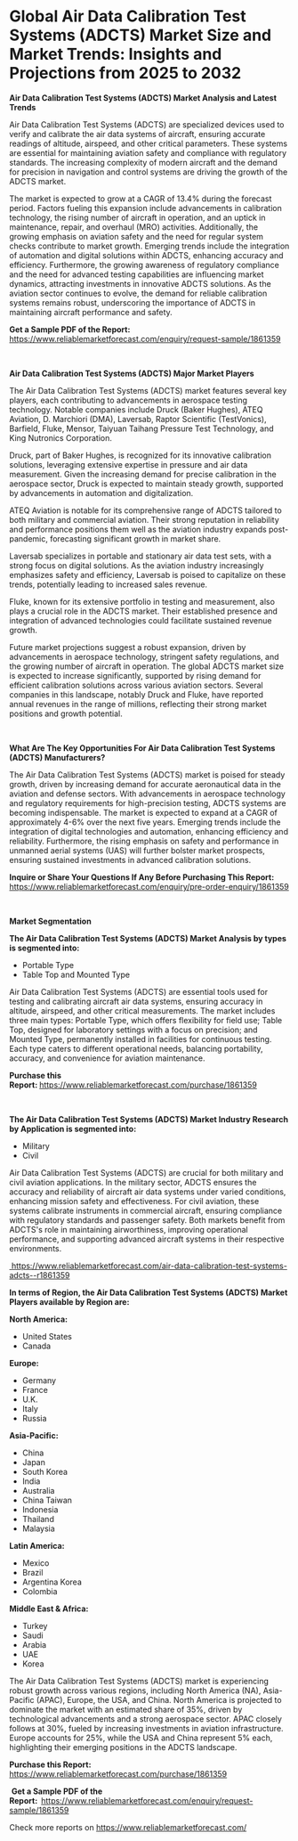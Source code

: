 <p><h1>Global Air Data Calibration Test Systems (ADCTS) Market Size and Market Trends: Insights and Projections from 2025 to 2032</h1></p><p><strong>Air Data Calibration Test Systems (ADCTS) Market Analysis and Latest Trends</strong></p>
<p><p>Air Data Calibration Test Systems (ADCTS) are specialized devices used to verify and calibrate the air data systems of aircraft, ensuring accurate readings of altitude, airspeed, and other critical parameters. These systems are essential for maintaining aviation safety and compliance with regulatory standards. The increasing complexity of modern aircraft and the demand for precision in navigation and control systems are driving the growth of the ADCTS market.</p><p>The market is expected to grow at a CAGR of 13.4% during the forecast period. Factors fueling this expansion include advancements in calibration technology, the rising number of aircraft in operation, and an uptick in maintenance, repair, and overhaul (MRO) activities. Additionally, the growing emphasis on aviation safety and the need for regular system checks contribute to market growth. Emerging trends include the integration of automation and digital solutions within ADCTS, enhancing accuracy and efficiency. Furthermore, the growing awareness of regulatory compliance and the need for advanced testing capabilities are influencing market dynamics, attracting investments in innovative ADCTS solutions. As the aviation sector continues to evolve, the demand for reliable calibration systems remains robust, underscoring the importance of ADCTS in maintaining aircraft performance and safety.</p></p>
<p><strong>Get a Sample PDF of the Report:&nbsp;</strong> <a href="https://www.reliablemarketforecast.com/enquiry/request-sample/1861359?utm_campaign=3491&utm_medium=2&utm_source=Github&utm_content=ia&utm_term=12042025&utm_id=air-data-calibration-test-systems-adcts">https://www.reliablemarketforecast.com/enquiry/request-sample/1861359</a></p>
<p>&nbsp;</p>
<p><strong>Air Data Calibration Test Systems (ADCTS) Major Market Players</strong></p>
<p><p>The Air Data Calibration Test Systems (ADCTS) market features several key players, each contributing to advancements in aerospace testing technology. Notable companies include Druck (Baker Hughes), ATEQ Aviation, D. Marchiori (DMA), Laversab, Raptor Scientific (TestVonics), Barfield, Fluke, Mensor, Taiyuan Taihang Pressure Test Technology, and King Nutronics Corporation.</p><p>Druck, part of Baker Hughes, is recognized for its innovative calibration solutions, leveraging extensive expertise in pressure and air data measurement. Given the increasing demand for precise calibration in the aerospace sector, Druck is expected to maintain steady growth, supported by advancements in automation and digitalization.</p><p>ATEQ Aviation is notable for its comprehensive range of ADCTS tailored to both military and commercial aviation. Their strong reputation in reliability and performance positions them well as the aviation industry expands post-pandemic, forecasting significant growth in market share.</p><p>Laversab specializes in portable and stationary air data test sets, with a strong focus on digital solutions. As the aviation industry increasingly emphasizes safety and efficiency, Laversab is poised to capitalize on these trends, potentially leading to increased sales revenue.</p><p>Fluke, known for its extensive portfolio in testing and measurement, also plays a crucial role in the ADCTS market. Their established presence and integration of advanced technologies could facilitate sustained revenue growth.</p><p>Future market projections suggest a robust expansion, driven by advancements in aerospace technology, stringent safety regulations, and the growing number of aircraft in operation. The global ADCTS market size is expected to increase significantly, supported by rising demand for efficient calibration solutions across various aviation sectors. Several companies in this landscape, notably Druck and Fluke, have reported annual revenues in the range of millions, reflecting their strong market positions and growth potential.</p></p>
<p>&nbsp;</p>
<p><strong>What Are The Key Opportunities For Air Data Calibration Test Systems (ADCTS) Manufacturers?</strong></p>
<p><p>The Air Data Calibration Test Systems (ADCTS) market is poised for steady growth, driven by increasing demand for accurate aeronautical data in the aviation and defense sectors. With advancements in aerospace technology and regulatory requirements for high-precision testing, ADCTS systems are becoming indispensable. The market is expected to expand at a CAGR of approximately 4-6% over the next five years. Emerging trends include the integration of digital technologies and automation, enhancing efficiency and reliability. Furthermore, the rising emphasis on safety and performance in unmanned aerial systems (UAS) will further bolster market prospects, ensuring sustained investments in advanced calibration solutions.</p></p>
<p><strong>Inquire or Share Your Questions If Any Before Purchasing This Report:</strong> <a href="https://www.reliablemarketforecast.com/enquiry/pre-order-enquiry/1861359?utm_campaign=3491&utm_medium=2&utm_source=Github&utm_content=ia&utm_term=12042025&utm_id=air-data-calibration-test-systems-adcts">https://www.reliablemarketforecast.com/enquiry/pre-order-enquiry/1861359</a></p>
<p>&nbsp;</p>
<p><strong>Market Segmentation</strong></p>
<p><strong>The Air Data Calibration Test Systems (ADCTS) Market Analysis by types is segmented into:</strong></p>
<p><ul><li>Portable Type</li><li>Table Top and Mounted Type</li></ul></p>
<p><p>Air Data Calibration Test Systems (ADCTS) are essential tools used for testing and calibrating aircraft air data systems, ensuring accuracy in altitude, airspeed, and other critical measurements. The market includes three main types: Portable Type, which offers flexibility for field use; Table Top, designed for laboratory settings with a focus on precision; and Mounted Type, permanently installed in facilities for continuous testing. Each type caters to different operational needs, balancing portability, accuracy, and convenience for aviation maintenance.</p></p>
<p><strong>Purchase this Report:&nbsp;</strong><a href="https://www.reliablemarketforecast.com/purchase/1861359?utm_campaign=3491&utm_medium=2&utm_source=Github&utm_content=ia&utm_term=12042025&utm_id=air-data-calibration-test-systems-adcts">https://www.reliablemarketforecast.com/purchase/1861359</a></p>
<p>&nbsp;</p>
<p><strong>The Air Data Calibration Test Systems (ADCTS) Market Industry Research by Application is segmented into:</strong></p>
<p><ul><li>Military</li><li>Civil</li></ul></p>
<p><p>Air Data Calibration Test Systems (ADCTS) are crucial for both military and civil aviation applications. In the military sector, ADCTS ensures the accuracy and reliability of aircraft air data systems under varied conditions, enhancing mission safety and effectiveness. For civil aviation, these systems calibrate instruments in commercial aircraft, ensuring compliance with regulatory standards and passenger safety. Both markets benefit from ADCTS's role in maintaining airworthiness, improving operational performance, and supporting advanced aircraft systems in their respective environments.</p></p>
<p><a href="https://www.reliablemarketforecast.com/air-data-calibration-test-systems-adcts--r1861359?utm_campaign=3491&utm_medium=2&utm_source=Github&utm_content=ia&utm_term=12042025&utm_id=air-data-calibration-test-systems-adcts">&nbsp;https://www.reliablemarketforecast.com/air-data-calibration-test-systems-adcts--r1861359</a></p>
<p><strong>In terms of Region, the Air Data Calibration Test Systems (ADCTS) Market Players available by Region are:</strong></p>
<p>
    <p> <strong> North America: </strong>
        <ul>
            <li>United States</li>
            <li>Canada</li>
        </ul>
        </p> 
    <p> <strong> Europe: </strong>
        <ul>
            <li>Germany</li>
            <li>France</li>
            <li>U.K.</li>
            <li>Italy</li>
            <li>Russia</li>
        </ul>
        </p> 
    <p> <strong> Asia-Pacific: </strong>
        <ul>
            <li>China</li>
            <li>Japan</li>
            <li>South Korea</li>
            <li>India</li>
            <li>Australia</li>
            <li>China Taiwan</li>
            <li>Indonesia</li>
            <li>Thailand</li>
            <li>Malaysia</li>
        </ul>
        </p> 
    <p> <strong> Latin America: </strong>
        <ul>
            <li>Mexico</li>
            <li>Brazil</li>
            <li>Argentina Korea</li>
            <li>Colombia</li>
        </ul>
        </p> 
    <p> <strong> Middle East & Africa: </strong>
        <ul>
            <li>Turkey</li>
            <li>Saudi</li>
            <li>Arabia</li>
            <li>UAE</li>
            <li>Korea</li>
        </ul>
    </p>
    </p>
<p><p>The Air Data Calibration Test Systems (ADCTS) market is experiencing robust growth across various regions, including North America (NA), Asia-Pacific (APAC), Europe, the USA, and China. North America is projected to dominate the market with an estimated share of 35%, driven by technological advancements and a strong aerospace sector. APAC closely follows at 30%, fueled by increasing investments in aviation infrastructure. Europe accounts for 25%, while the USA and China represent 5% each, highlighting their emerging positions in the ADCTS landscape.</p></p>
<p><strong>Purchase this Report: </strong><a href="https://www.reliablemarketforecast.com/purchase/1861359?utm_campaign=3491&utm_medium=2&utm_source=Github&utm_content=ia&utm_term=12042025&utm_id=air-data-calibration-test-systems-adcts">https://www.reliablemarketforecast.com/purchase/1861359</a></p>
<p>&nbsp;<strong>Get a Sample PDF of the Report:&nbsp;&nbsp;</strong><a href="https://www.reliablemarketforecast.com/enquiry/request-sample/1861359?utm_campaign=3491&utm_medium=2&utm_source=Github&utm_content=ia&utm_term=12042025&utm_id=air-data-calibration-test-systems-adcts">https://www.reliablemarketforecast.com/enquiry/request-sample/1861359</a></p>
<p><strong></strong></p>
<p>Check more reports on <a href="https://www.reliablemarketforecast.com/?utm_campaign=3491&utm_medium=2&utm_source=Github&utm_content=ia&utm_term=12042025&utm_id=air-data-calibration-test-systems-adcts">https://www.reliablemarketforecast.com/</a></p>
